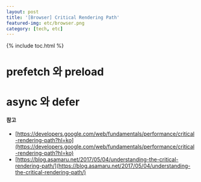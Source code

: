 ```yaml
---
layout: post
title: '[Browser] Critical Rendering Path'
featured-img: etc/browser.png
category: [tech, etc]
---
```

{% include toc.html %}

# prefetch 와 preload

# async 와 defer

#### 참고
- [https://developers.google.com/web/fundamentals/performance/critical-rendering-path?hl=ko](https://developers.google.com/web/fundamentals/performance/critical-rendering-path?hl=ko)
- [https://blog.asamaru.net/2017/05/04/understanding-the-critical-rendering-path/](https://blog.asamaru.net/2017/05/04/understanding-the-critical-rendering-path/)